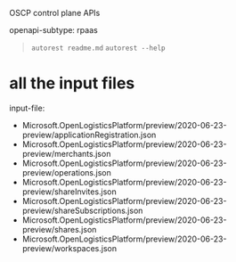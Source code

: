 OSCP control plane APIs

openapi-subtype: rpaas

> `autorest readme.md`
> `autorest --help`

# all the input files
input-file:
  - Microsoft.OpenLogisticsPlatform/preview/2020-06-23-preview/applicationRegistration.json
  - Microsoft.OpenLogisticsPlatform/preview/2020-06-23-preview/merchants.json
  - Microsoft.OpenLogisticsPlatform/preview/2020-06-23-preview/operations.json
  - Microsoft.OpenLogisticsPlatform/preview/2020-06-23-preview/shareInvites.json
  - Microsoft.OpenLogisticsPlatform/preview/2020-06-23-preview/shareSubscriptions.json
  - Microsoft.OpenLogisticsPlatform/preview/2020-06-23-preview/shares.json
  - Microsoft.OpenLogisticsPlatform/preview/2020-06-23-preview/workspaces.json
  
  

